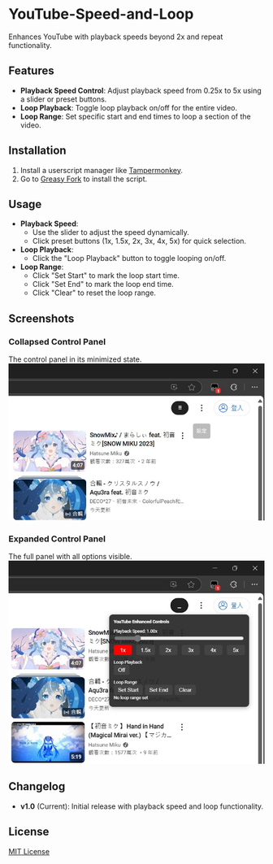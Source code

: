# YouTube-Speed-and-Loop

Enhances YouTube with playback speeds beyond 2x and repeat functionality.

## Features

- **Playback Speed Control**: Adjust playback speed from 0.25x to 5x using a slider or preset buttons.
- **Loop Playback**: Toggle loop playback on/off for the entire video.
- **Loop Range**: Set specific start and end times to loop a section of the video.

## Installation

1. Install a userscript manager like [Tampermonkey](https://www.tampermonkey.net/).
2. Go to [Greasy Fork](https://greasyfork.org/zh-TW/scripts/529190-youtube-speed-and-loop) to install the script.

## Usage

- **Playback Speed**:
  - Use the slider to adjust the speed dynamically.
  - Click preset buttons (1x, 1.5x, 2x, 3x, 4x, 5x) for quick selection.
- **Loop Playback**:
  - Click the "Loop Playback" button to toggle looping on/off.
- **Loop Range**:
  - Click "Set Start" to mark the loop start time.
  - Click "Set End" to mark the loop end time.
  - Click "Clear" to reset the loop range.

## Screenshots

### Collapsed Control Panel  
The control panel in its minimized state.  
![Control Panel Collapsed](https://raw.githubusercontent.com/Hank8933/YouTube-Speed-and-Loop/main/images/control-panel-collapsed.jpg)

### Expanded Control Panel  
The full panel with all options visible.  
![Control Panel Expanded](https://raw.githubusercontent.com/Hank8933/YouTube-Speed-and-Loop/main/images/control-panel-expanded.jpg)

## Changelog

- **v1.0** (Current): Initial release with playback speed and loop functionality.

## License

[MIT License](https://github.com/Hank8933/YouTube-Speed-and-Loop/blob/main/LICENSE)

